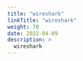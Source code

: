 ```yaml
---
title: "wireshark"
linkTitle: "wireshark"
weight: 70
date: 2022-04-09
description: >
  wireshark
---
```


